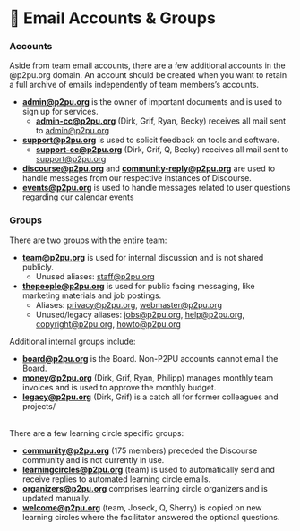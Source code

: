 # 📨 Email Accounts & Groups

### **Accounts**

Aside from team email accounts, there are a few additional accounts in the @p2pu.org domain. An account should be created when you want to retain a full archive of emails independently of team members’s accounts.&#x20;

* **admin@p2pu.org** is the owner of important documents and is used to sign up for services.
  * **admin-cc@p2pu.org** (Dirk, Grif, Ryan, Becky) receives all mail sent to admin@p2pu.org
* **support@p2pu.org** is used to solicit feedback on tools and software.
  * **support-cc@p2pu.org** (Dirk, Grif, Q, Becky) receives all mail sent to support@p2pu.org
* **discourse@p2pu.org** and **community-reply@p2pu.org** are used to handle messages from our respective instances of Discourse.
* **events@p2pu.org** is used to handle messages related to user questions regarding our calendar events

### **Groups**

There are two groups with the entire team:

* **team@p2pu.org** is used for internal discussion and is not shared publicly.
  * Unused aliases: staff@p2pu.org
* **thepeople@p2pu.org** is used for public facing messaging, like marketing materials and job postings.
  * Aliases: privacy@p2pu.org, webmaster@p2pu.org
  * Unused/legacy aliases: jobs@p2pu.org, help@p2pu.org, copyright@p2pu.org, howto@p2pu.org

Additional internal groups include:

* **board@p2pu.org** is the Board. Non-P2PU accounts cannot email the Board.
* **money@p2pu.org** (Dirk, Grif, Ryan, Philipp) manages monthly team invoices and is used to approve the monthly budget.
* **legacy@p2pu.org** (Dirk, Grif) is a catch all for former colleagues and projects/

\
There are a few learning circle specific groups:

* **community@p2pu.org** (175 members) preceded the Discourse community and is not currently in use.
* **learningcircles@p2pu.org** (team) is used to automatically send and receive replies to automated learning circle emails.
* **organizers@p2pu.org** comprises learning circle organizers and is updated manually.
* **welcome@p2pu.org** (team, Joseck, Q, Sherry) is copied on new learning circles where the facilitator answered the optional questions.
